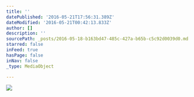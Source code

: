 ```yaml
---
title: ''
datePublished: '2016-05-21T17:56:31.389Z'
dateModified: '2016-05-21T00:42:13.833Z'
author: []
description: ''
sourcePath: _posts/2016-05-18-b163bd47-485c-427a-b65b-c5c92d0039d0.md
starred: false
inFeed: true
hasPage: false
inNav: false
_type: MediaObject

---
```

![](https://the-grid-user-content.s3-us-west-2.amazonaws.com/4681167d-1269-434f-8d05-c4d59e10933f.jpg)